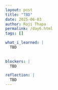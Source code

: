 ```yaml
---
layout: post
title: "TBD"
date: 2025-06-03
author: Roji Thapa
permalink: /day6.html
tags: []

what_i_learned: |
  TBD 
  
  
blockers: |
  TBD

reflection: |
  TBD
---
```

